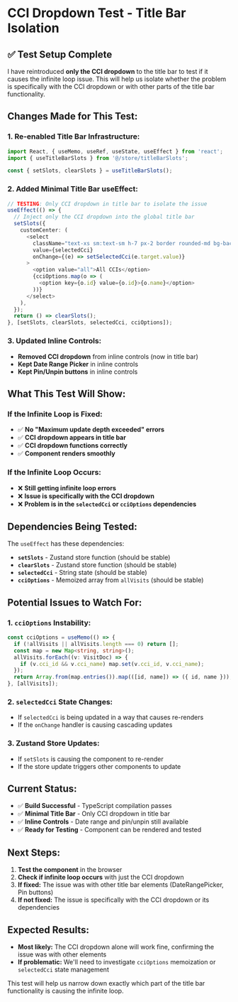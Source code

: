 # CCI Dropdown Test - Title Bar Isolation

## ✅ **Test Setup Complete**

I have reintroduced **only the CCI dropdown** to the title bar to test if it causes the infinite loop issue. This will help us isolate whether the problem is specifically with the CCI dropdown or with other parts of the title bar functionality.

## **Changes Made for This Test:**

### **1. Re-enabled Title Bar Infrastructure:**
```typescript
import React, { useMemo, useRef, useState, useEffect } from 'react';
import { useTitleBarSlots } from '@/store/titleBarSlots';

const { setSlots, clearSlots } = useTitleBarSlots();
```

### **2. Added Minimal Title Bar useEffect:**
```typescript
// TESTING: Only CCI dropdown in title bar to isolate the issue
useEffect(() => {
  // Inject only the CCI dropdown into the global title bar
  setSlots({
    customCenter: (
      <select
        className="text-xs sm:text-sm h-7 px-2 border rounded-md bg-background w-full min-w-0 max-w-[260px]"
        value={selectedCci}
        onChange={(e) => setSelectedCci(e.target.value)}
      >
        <option value="all">All CCIs</option>
        {cciOptions.map(o => (
          <option key={o.id} value={o.id}>{o.name}</option>
        ))}
      </select>
    ),
  });
  return () => clearSlots();
}, [setSlots, clearSlots, selectedCci, cciOptions]);
```

### **3. Updated Inline Controls:**
- **Removed CCI dropdown** from inline controls (now in title bar)
- **Kept Date Range Picker** in inline controls
- **Kept Pin/Unpin buttons** in inline controls

## **What This Test Will Show:**

### **If the Infinite Loop is Fixed:**
- ✅ **No "Maximum update depth exceeded" errors**
- ✅ **CCI dropdown appears in title bar**
- ✅ **CCI dropdown functions correctly**
- ✅ **Component renders smoothly**

### **If the Infinite Loop Occurs:**
- ❌ **Still getting infinite loop errors**
- ❌ **Issue is specifically with the CCI dropdown**
- ❌ **Problem is in the `selectedCci` or `cciOptions` dependencies**

## **Dependencies Being Tested:**

The `useEffect` has these dependencies:
- **`setSlots`** - Zustand store function (should be stable)
- **`clearSlots`** - Zustand store function (should be stable)
- **`selectedCci`** - String state (should be stable)
- **`cciOptions`** - Memoized array from `allVisits` (should be stable)

## **Potential Issues to Watch For:**

### **1. `cciOptions` Instability:**
```typescript
const cciOptions = useMemo(() => {
  if (!allVisits || allVisits.length === 0) return [];
  const map = new Map<string, string>();
  allVisits.forEach((v: VisitDoc) => {
    if (v.cci_id && v.cci_name) map.set(v.cci_id, v.cci_name);
  });
  return Array.from(map.entries()).map(([id, name]) => ({ id, name }));
}, [allVisits]);
```

### **2. `selectedCci` State Changes:**
- If `selectedCci` is being updated in a way that causes re-renders
- If the `onChange` handler is causing cascading updates

### **3. Zustand Store Updates:**
- If `setSlots` is causing the component to re-render
- If the store update triggers other components to update

## **Current Status:**

- ✅ **Build Successful** - TypeScript compilation passes
- ✅ **Minimal Title Bar** - Only CCI dropdown in title bar
- ✅ **Inline Controls** - Date range and pin/unpin still available
- ✅ **Ready for Testing** - Component can be rendered and tested

## **Next Steps:**

1. **Test the component** in the browser
2. **Check if infinite loop occurs** with just the CCI dropdown
3. **If fixed:** The issue was with other title bar elements (DateRangePicker, Pin buttons)
4. **If not fixed:** The issue is specifically with the CCI dropdown or its dependencies

## **Expected Results:**

- **Most likely:** The CCI dropdown alone will work fine, confirming the issue was with other elements
- **If problematic:** We'll need to investigate `cciOptions` memoization or `selectedCci` state management

This test will help us narrow down exactly which part of the title bar functionality is causing the infinite loop.

